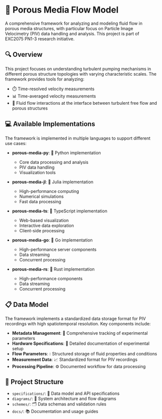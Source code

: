 # 🌊 Porous Media Flow Model

A comprehensive framework for analyzing and modeling fluid flow in porous media structures, with particular focus on Particle Image Velocimetry (PIV) data handling and analysis. This project is part of EXC2075 PN1-3 research initiative.

## 🔍 Overview

This project focuses on understanding turbulent pumping mechanisms in different porous structure topologies with varying characteristic scales. The framework provides tools for analyzing:

- ⏱️ Time-resolved velocity measurements
- 📊 Time-averaged velocity measurements
- 🔄 Fluid flow interactions at the interface between turbulent free flow and porous structures

## 💻 Available Implementations

The framework is implemented in multiple languages to support different use cases:

- **porous-media-py**: 🐍 Python implementation
  - Core data processing and analysis
  - PIV data handling
  - Visualization tools

- **porous-media-jl**: 🔷 Julia implementation
  - High-performance computing
  - Numerical simulations
  - Fast data processing

- **porous-media-ts**: 📱 TypeScript implementation
  - Web-based visualization
  - Interactive data exploration
  - Client-side processing

- **porous-media-go**: 🚀 Go implementation
  - High-performance server components
  - Data streaming
  - Concurrent processing

- **porous-media-rs**: 🦀 Rust implementation
  - High-performance components
  - Data streaming
  - Concurrent processing

## 📋 Data Model

The framework implements a standardized data storage format for PIV recordings with high spatiotemporal resolution. Key components include:

- **Metadata Management**: 📝 Comprehensive tracking of experimental parameters
- **Hardware Specifications**: 🔧 Detailed documentation of experimental setup
- **Flow Parameters**: 💧 Structured storage of fluid properties and conditions
- **Measurement Data**: 📈 Standardized format for PIV recordings
- **Processing Pipeline**: ⚙️ Documented workflow for data processing

## 📁 Project Structure

- `specifications/`: 📄 Data model and API specifications
- `diagrams/`: 🔄 System architecture and flow diagrams
- `schemes/`: 🗂️ Data schemas and validation rules
- `docs/`: 📚 Documentation and usage guides
